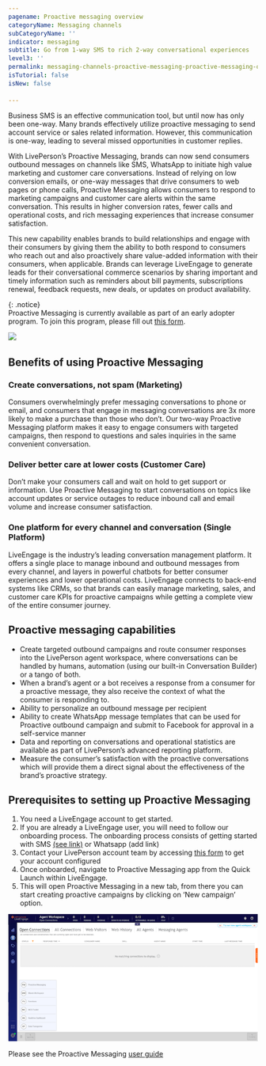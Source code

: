```yaml
---
pagename: Proactive messaging overview
categoryName: Messaging channels
subCategoryName: ''
indicator: messaging
subtitle: Go from 1-way SMS to rich 2-way conversational experiences
level3: ''
permalink: messaging-channels-proactive-messaging-proactive-messaging-overview.html
isTutorial: false
isNew: false

---
```


Business SMS is an effective communication tool, but until now has only been one-way. Many brands effectively utilize proactive messaging to send account service or sales related information. However, this communication is one-way, leading to several missed opportunities in customer replies.

With LivePerson’s Proactive Messaging, brands can now send consumers outbound messages on channels like SMS, WhatsApp to initiate high value marketing and customer care conversations. Instead of relying on low conversion emails, or one-way messages that drive consumers to web pages or phone calls, Proactive Messaging allows consumers to respond to marketing campaigns and customer care alerts within the same conversation. This results in higher conversion rates, fewer calls and operational costs, and rich messaging experiences that increase consumer satisfaction.

This new capability enables brands to build relationships and engage with their consumers by giving them the ability to both respond to consumers who reach out and also proactively share value-added information with their consumers, when applicable. Brands can leverage LiveEngage to generate leads for their conversational commerce scenarios by sharing important and timely information such as reminders about bill payments, subscriptions renewal, feedback requests, new deals, or updates on product availability.

{: .notice}  
Proactive Messaging is currently available as part of an early adopter program. To join this program, please fill out [this form](https://forms.gle/wDBkzsCtT4CCQMFR9).

![](img/Proactive_Messaging)

## Benefits of using Proactive Messaging

### Create conversations, not spam (Marketing)

Consumers overwhelmingly prefer messaging conversations to phone or email, and consumers that engage in messaging conversations are 3x more likely to make a purchase than those who don’t. Our two-way Proactive Messaging platform makes it easy to engage consumers with targeted campaigns, then respond to questions and sales inquiries in the same convenient conversation.

### Deliver better care at lower costs (Customer Care)

Don’t make your consumers call and wait on hold to get support or information. Use Proactive Messaging to start conversations on topics like account updates or service outages to reduce inbound call and email volume and increase consumer satisfaction.

### One platform for every channel and conversation (Single Platform)

LiveEngage is the industry’s leading conversation management platform. It offers a single place to manage inbound and outbound messages from every channel, and layers in powerful chatbots for better consumer experiences and lower operational costs. LiveEngage connects to back-end systems like CRMs, so that brands can easily manage marketing, sales, and customer care KPIs for proactive campaigns while getting a complete view of the entire consumer journey.

## Proactive messaging capabilities

* Create targeted outbound campaigns and route consumer responses into the LivePerson agent workspace, where conversations can be handled by humans, automation (using our built-in Conversation Builder) or a tango of both.
* When a brand’s agent or a bot receives a response from a consumer for a proactive message, they also receive the context of what the consumer is responding to.
* Ability to personalize an outbound message per recipient
* Ability to create WhatsApp message templates that can be used for Proactive outbound campaign and submit to Facebook for approval in a self-service manner
* Data and reporting on conversations and operational statistics are available as part of LivePerson’s advanced reporting platform.
* Measure the consumer’s satisfaction with the proactive conversations which will provide them a direct signal about the effectiveness of the brand’s proactive strategy.

## Prerequisites to setting up Proactive Messaging

1. You need a LiveEngage account to get started.
2. If you are already a LiveEngage user, you will need to follow our onboarding process. The onboarding process consists of getting started with SMS [(see link)](https://knowledge.liveperson.com/getting-started-quick-start-guides-twilio-sms-quick-start.html) or Whatsapp (add link)
3. Contact your LivePerson account team by accessing [this form](https://forms.gle/wDBkzsCtT4CCQMFR9) to get your account configured
4. Once onboarded, navigate to Proactive Messaging app from the Quick Launch within LiveEngage.
5. This will open Proactive Messaging in a new tab, from there you can start creating proactive campaigns by clicking on ‘New campaign’ option.

![](img/Proactive_launch_pad.png)

Please see the Proactive Messaging [user guide](https://knowledge.liveperson.com/messaging-channels-proactive-messaging-proactive-messaging-user-guide.html)

